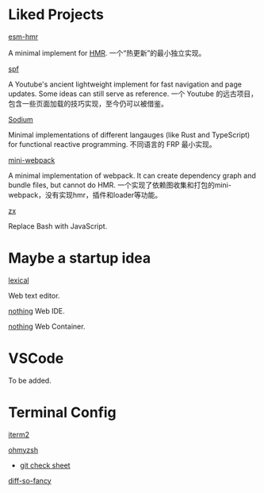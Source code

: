 # Liked Projects

[esm-hmr](https://github.com/snowpackjs/esm-hmr)

A minimal implement for [HMR](https://webpack.js.org/concepts/hot-module-replacement/). 一个“热更新”的最小独立实现。

[spf](https://github.com/youtube/spfjs)

A Youtube's ancient lightweight implement for fast navigation and page updates. Some ideas can still serve as reference. 一个 Youtube 的远古项目，包含一些页面加载的技巧实现，至今仍可以被借鉴。

[Sodium](https://github.com/SodiumFRP)

Minimal implementations of different langauges (like Rust and TypeScript) for functional reactive programming. 不同语言的 FRP 最小实现。

[mini-webpack](https://github.com/ronami/minipack)

A minimal implementation of webpack. It can create dependency graph and bundle files, but cannot do HMR. 一个实现了依赖图收集和打包的mini-webpack，没有实现hmr，插件和loader等功能。

[zx](https://github.com/google/zx)

Replace Bash with JavaScript.

# Maybe a startup idea

[lexical](https://github.com/facebook/lexical)

Web text editor.

[nothing]()
Web IDE.

[nothing]()
Web Container.


# VSCode

To be added.


# Terminal Config

[iterm2](https://iterm2.com/)

[ohmyzsh](https://ohmyz.sh/)
- [git check sheet](https://kapeli.com/cheat_sheets/Oh-My-Zsh_Git.docset/Contents/Resources/Documents/index)

[diff-so-fancy](https://github.com/so-fancy/diff-so-fancy)
